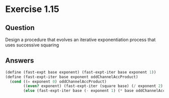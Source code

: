 # Exercise 1.15

## Question

Design a procedure that evolves an iterative exponentiation process that uses successive squaring

## Answers

```scheme
(define (fast-expt base exponent) (fast-expt-iter base exponent 1))
(define (fast-expt-iter base exponent oddChannelAccProduct)
  (cond ((= exponent 0) oddChannelAccProduct)
        ((even? exponent) (fast-expt-iter (square base) (/ exponent 2) oddChannelAccProduct))
        (else (fast-expt-iter base (- exponent 1) (* base oddChannelAccProduct)))))
```
